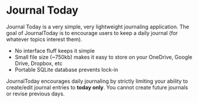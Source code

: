 # Journal Today

Journal Today is a very simple, very lightweight journaling application. The goal of JournalToday is to encourage users to keep a daily journal (for whatever topics interest them). 

* No interface fluff keeps it simple
* Small file size (~750kb) makes it easy to store on your OneDrive, Google Drive, Dropbox, etc
* Portable SQLite database prevents lock-in

JournalToday encourages daily journaling by strictly limiting your ability to create/edit journal entries to **today only**. You cannot create future journals or revise previous days.

[](http://dev.dingostick.com/jt1.png)